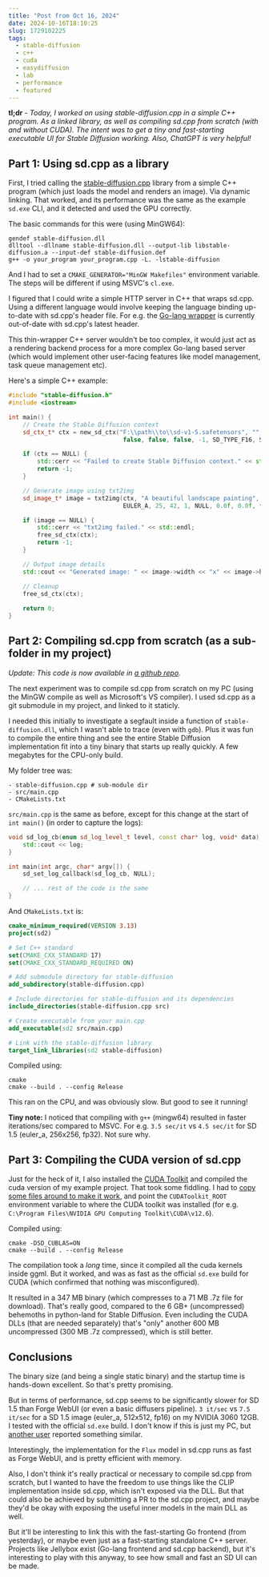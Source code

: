 ```yaml
---
title: "Post from Oct 16, 2024"
date: 2024-10-16T18:10:25
slug: 1729102225
tags:
  - stable-diffusion
  - c++
  - cuda
  - easydiffusion
  - lab
  - performance
  - featured
---
```

**tl;dr** - *Today, I worked on using stable-diffusion.cpp in a simple C++ program. As a linked library, as well as compiling sd.cpp from scratch (with and without CUDA). The intent was to get a tiny and fast-starting executable UI for Stable Diffusion working. Also, ChatGPT is very helpful!*

## Part 1: Using sd.cpp as a library

First, I tried calling the [stable-diffusion.cpp](https://github.com/leejet/stable-diffusion.cpp) library from a simple C++ program (which just loads the model and renders an image). Via dynamic linking. That worked, and its performance was the same as the example `sd.exe` CLI, and it detected and used the GPU correctly.

The basic commands for this were (using MinGW64):
```shell
gendef stable-diffusion.dll
dlltool --dllname stable-diffusion.dll --output-lib libstable-diffusion.a --input-def stable-diffusion.def
g++ -o your_program your_program.cpp -L. -lstable-diffusion
```

And I had to set a `CMAKE_GENERATOR="MinGW Makefiles"` environment variable. The steps will be different if using MSVC's `cl.exe`.

I figured that I could write a simple HTTP server in C++ that wraps sd.cpp. Using a different language would involve keeping the language binding up-to-date with sd.cpp's header file. For e.g. the [Go-lang wrapper](https://github.com/seasonjs/stable-diffusion) is currently out-of-date with sd.cpp's latest header.

This thin-wrapper C++ server wouldn't be too complex, it would just act as a rendering backend process for a more complex Go-lang based server (which would implement other user-facing features like model management, task queue management etc).

Here's a simple C++ example:
```cpp
#include "stable-diffusion.h"
#include <iostream>

int main() {
    // Create the Stable Diffusion context
    sd_ctx_t* ctx = new_sd_ctx("F:\\path\\to\\sd-v1-5.safetensors", "", "", "", "", "", "", "", "", "", "",
                                false, false, false, -1, SD_TYPE_F16, STD_DEFAULT_RNG, DEFAULT, false, false, false);

    if (ctx == NULL) {
        std::cerr << "Failed to create Stable Diffusion context." << std::endl;
        return -1;
    }

    // Generate image using txt2img
    sd_image_t* image = txt2img(ctx, "A beautiful landscape painting", "", 0, 7.5f, 1.0f, 512, 512,
                                EULER_A, 25, 42, 1, NULL, 0.0f, 0.0f, false, "");

    if (image == NULL) {
        std::cerr << "txt2img failed." << std::endl;
        free_sd_ctx(ctx);
        return -1;
    }

    // Output image details
    std::cout << "Generated image: " << image->width << "x" << image->height << std::endl;

    // Cleanup
    free_sd_ctx(ctx);
     
    return 0;
}
```

## Part 2: Compiling sd.cpp from scratch (as a sub-folder in my project)

*Update: This code is now available in [a github repo](https://github.com/cmdr2/sd.cpp).*

The next experiment was to compile sd.cpp from scratch on my PC (using the MinGW compile as well as Microsoft's VS compiler). I used sd.cpp as a git submodule in my project, and linked to it staticly.

I needed this initially to investigate a segfault inside a function of `stable-diffusion.dll`, which I wasn't able to trace (even with `gdb`). Plus it was fun to compile the entire thing and see the entire Stable Diffusion implementation fit into a tiny binary that starts up really quickly. A few megabytes for the CPU-only build.

My folder tree was:
```
- stable-diffusion.cpp # sub-module dir
- src/main.cpp
- CMakeLists.txt
```

`src/main.cpp` is the same as before, except for this change at the start of `int main()` (in order to capture the logs):
```cpp
void sd_log_cb(enum sd_log_level_t level, const char* log, void* data) {
    std::cout << log;
}

int main(int argc, char* argv[]) {
    sd_set_log_callback(sd_log_cb, NULL);

    // ... rest of the code is the same
}
```

And `CMakeLists.txt` is:
```cmake
cmake_minimum_required(VERSION 3.13)
project(sd2)

# Set C++ standard
set(CMAKE_CXX_STANDARD 17)
set(CMAKE_CXX_STANDARD_REQUIRED ON)

# Add submodule directory for stable-diffusion
add_subdirectory(stable-diffusion.cpp)

# Include directories for stable-diffusion and its dependencies
include_directories(stable-diffusion.cpp src)

# Create executable from your main.cpp
add_executable(sd2 src/main.cpp)

# Link with the stable-diffusion library
target_link_libraries(sd2 stable-diffusion)
```

Compiled using:
```shell
cmake
cmake --build . --config Release
```

This ran on the CPU, and was obviously slow. But good to see it running!

**Tiny note:** I noticed that compiling with `g++` (mingw64) resulted in faster iterations/sec compared to MSVC. For e.g. `3.5 sec/it` vs `4.5 sec/it` for SD 1.5 (euler_a, 256x256, fp32). Not sure why.

## Part 3: Compiling the CUDA version of sd.cpp

Just for the heck of it, I also installed the [CUDA Toolkit](https://developer.nvidia.com/cuda-downloads) and compiled the cuda version of my example project. That took some fiddling. I had to [copy some files around to make it work](https://github.com/NVlabs/tiny-cuda-nn/issues/164#issuecomment-1280749170), and point the `CUDAToolkit_ROOT` environment variable to where the CUDA toolkit was installed (for e.g. `C:\Program Files\NVIDIA GPU Computing Toolkit\CUDA\v12.6`).

Compiled using:
```
cmake -DSD_CUBLAS=ON
cmake --build . --config Release
```

The compilation took a *long* time, since it compiled all the cuda kernels inside ggml. But it worked, and was as fast as the official `sd.exe` build for CUDA (which confirmed that nothing was misconfigured).

It resulted in a 347 MB binary (which compresses to a 71 MB .7z file for download). That's really good, compared to the 6 GB+ (uncompressed) behemoths in python-land for Stable Diffusion. Even including the CUDA DLLs (that are needed separately) that's "only" another 600 MB uncompressed (300 MB .7z compressed), which is still better.

## Conclusions

The binary size (and being a single static binary) and the startup time is hands-down excellent. So that's pretty promising.

But in terms of performance, sd.cpp seems to be significantly slower for SD 1.5 than Forge WebUI (or even a basic diffusers pipeline). `3 it/sec` vs `7.5 it/sec` for a SD 1.5 image (euler_a, 512x512, fp16) on my NVIDIA 3060 12GB. I tested with the official `sd.exe` build. I don't know if this is just my PC, but [another user](https://github.com/leejet/stable-diffusion.cpp/discussions/29#discussioncomment-10246618) reported something similar.

Interestingly, the implementation for the `Flux` model in sd.cpp runs as fast as Forge WebUI, and is pretty efficient with memory.

Also, I don't think it's really practical or necessary to compile sd.cpp from scratch, but I wanted to have the freedom to use things like the CLIP implementation inside sd.cpp, which isn't exposed via the DLL. But that could also be achieved by submitting a PR to the sd.cpp project, and maybe they'd be okay with exposing the useful inner models in the main DLL as well.

But it'll be interesting to link this with the fast-starting Go frontend (from yesterday), or maybe even just as a fast-starting standalone C++ server. Projects like Jellybox exist (Go-lang frontend and sd.cpp backend), but it's interesting to play with this anyway, to see how small and fast an SD UI can be made.